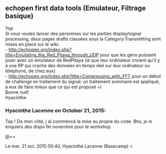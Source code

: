 ## echopen first data tools (Emulateur, Filtrage basique)



Yop  
Si vous voulez lancer des personnes sur les parties display/signal processing,
deux pages drafts classées sous la Category:Transmitting sont mises en place
sur le wiki:  
- <http://echopen.org/index.php?title=Emulating_the_Red_Pitaya_through_UDP> pour que les gens puissent jouer avec un émulateur de RedPitaya (ie que leur ordinateur croient qu'il y a une RP qui crache des données en temps réel sur leur ordinateur ou téléphone, de chez eux)  
- <http://echopen.org/index.php?title=Compressing_with_FFT> pour un début de challenge en traitement du signal: un traitement sommaire est appliqué, à eux de faire mieux que ce qui est proposé =)  
Bonne nuit!  
Hyacinthe



### **Hyacinthe Lacenne** on October 21, 2015:



Top ! De mon côté, j ai commencé la mise au propre du code. Btw, je m  
enquiers des dispo fin novembre pour le workshop  
  
@++  
  
Le mer. 21 oct. 2015 00:40, Hyacinthe Lacenne (Basecamp) &lt;



